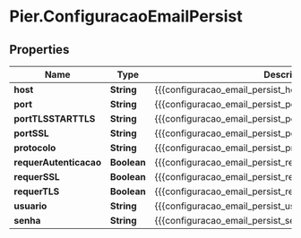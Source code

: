 # Pier.ConfiguracaoEmailPersist

## Properties
Name | Type | Description | Notes
------------ | ------------- | ------------- | -------------
**host** | **String** | {{{configuracao_email_persist_host_value}}} | [optional] 
**port** | **String** | {{{configuracao_email_persist_port_value}}} | [optional] 
**portTLSSTARTTLS** | **String** | {{{configuracao_email_persist_port_t_l_s_s_t_a_r_t_t_l_s_value}}} | [optional] 
**portSSL** | **String** | {{{configuracao_email_persist_port_s_s_l_value}}} | [optional] 
**protocolo** | **String** | {{{configuracao_email_persist_protocolo_value}}} | [optional] 
**requerAutenticacao** | **Boolean** | {{{configuracao_email_persist_requer_autenticacao_value}}} | [optional] 
**requerSSL** | **Boolean** | {{{configuracao_email_persist_requer_s_s_l_value}}} | [optional] 
**requerTLS** | **Boolean** | {{{configuracao_email_persist_requer_t_l_s_value}}} | [optional] 
**usuario** | **String** | {{{configuracao_email_persist_usuario_value}}} | [optional] 
**senha** | **String** | {{{configuracao_email_persist_senha_value}}} | [optional] 


